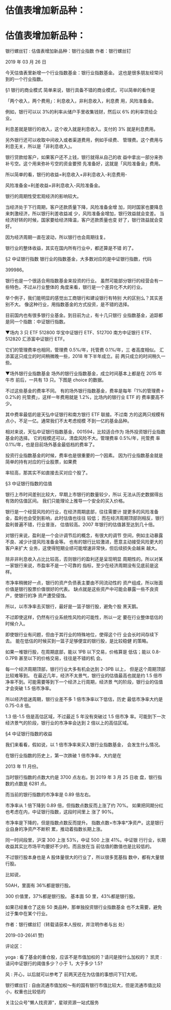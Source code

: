 # 估值表增加新品种：

# 估值表增加新品种：

银行螺丝钉 : 估值表增加新品种：银行业指数 作者：银行螺丝钉

2019 年 03 月 26 日

今天估值表里新增一个行业指数基金：银行业指数基金。 这也是很多朋友经常问到的一个行业指数。

§1 银行的商业模式 简单来说，银行具备不错的商业模式，可以简单的看作是

「两个收入，两个费用」：利息收入，非利息收入，利息费 用，风险准备金。

例如，银行可以以 3%的利率从储户手里收集钱财，然后以 6% 的利率贷给企业。

利息差就是银行的收入，这个收入就是利息收入。支付的 3% 就是利息费用。

另外银行还可以收取中间收入或者渠道费用，例如手续费、 管理费。这个费用与利息无关，所以是「非利息收入」。

银行贷款给客户，如果客户还不上钱，银行就得从自己的收 益中拿出一部分来弥补亏空。这个用来弥补亏空的资金要预 先准备好，这就是「风险准备金」费用。

所以简单的看，银行的收益=利息收入+非利息收入-利息费用-

风险准备金=利差收益+非利息收入-风险准备金。

银行的周期性受宏观经济的影响较大。

当经济处于下行周期，客户还款质量下降，风险准备金增 加，同时国家也要降息来刺激经济，所以银行利差收益减 少，风险准备金增加，银行效益就会变差。 当经济好转的时候，国家要给经济降温，客户还款质量也变 好了，银行效益就会变好。

因为经济周期一直在波动，所以银行也会周期往复。

银行业的整体收益，其实在国内所有行业中，都还算是不错 的了。

§2 中证银行指数 银行业的指数基金，大多数对应的是中证银行指数，代码

399986。

银行也是一个很适合用指数基金来投资的行业。 虽然可能部分银行的经营会有一些特色，不过从行业整体的 角度来看，银行是一个差异化不大的行业。

举个例子，我们能明显的感觉出工商银行和建设银行有特别 大的区别么？其实差别不大。 像这种行业，用指数基金的方式投资，是不错的选择。

目前国内也有很多银行业基金。到目前为止，有十几只银行 业指数基金，追踪都是同一个指数：中证银行指数。

▼场内 3 只 ETF 512800 华宝中证银行 ETF、512700 南方中证银行 ETF、512820 汇添富中证银行 ETF。

它们的管理费率也相同，管理费 0.5%/年，托管费 0.1%/年，三 者高度相似。 汇添富这只成立的时间稍微晚一些，2018 年下半年成立。前 两只成立的时间稍久一些。

▼场外银行业指数基金 场外的银行业指数基金，成立时间基本上都是在 2015 年牛市 前后，一共有 13 只。下图是 choice 的数据。

不过这些基金的费率不同。 有的场外银行指数基金，费率是每年「1%的管理费＋0.2%的 托管费」，这样一年费用就是 1.2%，比场内的银行业 ETF 的 费率要高不少。

其中费率最低的是天弘中证银行和南方银行 ETF 联接。不过南 方的这两只规模有点小，不足一亿。通常我们不太考虑规模 不到一亿的基金品种。

相对来说，天弘中证银行指数基金，001594，比较适合作为 场外投资银行业指数基金的选择。 它的规模还可以，清盘风险不大。管理费率 0.5%/年，托管费 率 0.1%/年，也是目前场外基金最低档的费率了。

投资行业指数基金的时候，费率也是很重要的一个因素。 因为行业指数基金就是简单的持有对应的行业股票，如果费

率较高，那其实不如直接去买对应个股了。

§3 中证银行指数的估值

银行上市时间差别比较大，早期上市银行的数量较少，所以 无法从历史数据得出有效的估值区间。 我们只能理论上推导一个安全的买入价格。

银行是一个经营风险的行业，在经济周期底部，往往需要计 提更多的风险准备金，盈利也会受到影响，此时估值也往往 较低； 而在经济周期顶部则相反，银行盈利普遍不错，行业普涨， 估值较高。2007 年银行的估值甚至达到几十倍。

对银行来说，盈利是一个会计调节后的概念，有很大的调节 空间，例如主动暴露不良、减少计提风险准备金等。 也有的银行比较激进，愿意主动接受风险更大的客户来扩大 业务，这使得短期业绩可能增速非常快，但后续损失会越来 越大。

除非非利息收入占比比较高，否则银行的盈利还是呈现明显 周期性的。所以对某一家银行来说，市盈率不是一个可靠的 指标，至少在经济周期没有见底前是这样。

市净率稍微好一点，银行的资产负债表主要由不同流动性的 资产组成，所以账面价值是银行股票价值很好的代表。 缺点就是这些资产中可能会暴露一些不良资产，使银行的净 资产遭受侵蚀。

所以，以市净率去买银行，最好是一篮子银行股，避免个股 黑天鹅。

不过即使这样，仍然有行业系统性风险的可能性，所以一定 要在行业整体低估的时候介入。

即使银行业有问题，但由于其行业的特殊地位，使得这个行 业会长时间存续下去。 能在低估的时候买到一篮子足够便宜的银行股，是比较稳健 的策略。

如果一堆银行股，在周期底部，能以 1PB 以下交易，价格算是 低估；能以 0.8-0.7PB 甚至以下的价格交易，往往是不错的机 会。

每一个经济周期顶部，银行行业大多有机会达到 2-3PB 以上， 但是这个周期顶部比较难等到。 在最近几年，经济不太景气，银行业的估值最高也就是约 1.5 倍市净率不到。可能需要等到下一个经济上行周期，经济景 气的阶段，银行业的估值才会突破 1.5 倍市净率。

所以经济低迷周期，银行业差不多 1 倍市净率以下低估，历史 最低市净率大约是 0.75-0.8 倍。

1.3 倍-1.5 倍是高估区域，不过最近 5 年没有突破过 1.5 倍市净 率。可能到下一次经济景气的阶段，银行业的市净率会达到 2 倍以上的高估区域。

§4 中证银行指数的收益

我们来看看，假如说，以 1 倍市净率来买入银行业指数基金， 会发生什么情况。

在银行业指数的历史上，第一次跌破 1 倍市净率，大约是在

2013 年 11 月份。

当时银行指数的点数大约是 3700 点左右。到 2019 年 3 月 25 日收 盘，银行指数的点数是 6281 点。

而当前的银行指数的市净率是 0.89 倍左右。

市净率从 1 倍下降到 0.89 倍，但指数点数反而上涨了约 70%。 如果把同期分红也考虑在内，中证银行指数，这段时间里上 涨了 90%。

市净率是下降的，但是指数点数反而提升。 指数点数=市净率*净资产。这是银行业自身的净资产不断积 累，推动着指数长期上涨。

同一时间段里，沪深 300 上涨 53%，中证 500 上涨 41%。中证银 行行业，长期收益其实比市场平均要好不少的。而且放在当 前估值的数值也是比较低的。

不过银行股本身也是 A 股体量很大的行业了，所以很多宽基指 数中，都有大量银行股。

比如说，

50AH，里面有 36%都是银行股。

300 价值里，37%都是银行股。 基本面 50 里，43%都是银行股。

如果已经重仓了这些 50 类品种，那单独投资银行业指数基金 也不太需要，避免过于集中在某个行业。

作者：银行螺丝钉（转载请获本人授权，并注明作者与出 处）

2019-03-26(41 赞)

评论区：

yoga : 看了基金的重仓股，应该不是市值加权的？请问是按什么加权的？ 凯灵 : 请问中证银行的阈值多少？小于 1，大于多少 1.5?

风 : 开心，以后就可以参考了 前两天还在为估值的事想问下钉大呢。

银行螺丝钉 : 自由流通市值加权～有的国有银行市值比较大，但是流通市值比较小，权重也比较低的

关注公众号"懒人找资源"，星球资源一站式服务